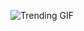 
<!-- GIF_SECTION -->
![Trending GIF](https://media3.giphy.com/media/v1.Y2lkPThiYjIxNzcycWdmMnZjNzF3ankxd3JxdXpjeDN1MnY1cG50NzhlZGp5bmhrMXp2diZlcD12MV9naWZzX3NlYXJjaCZjdD1n/scZPhLqaVOM1qG4lT9/giphy.gif)
<!-- END_GIF_SECTION -->
